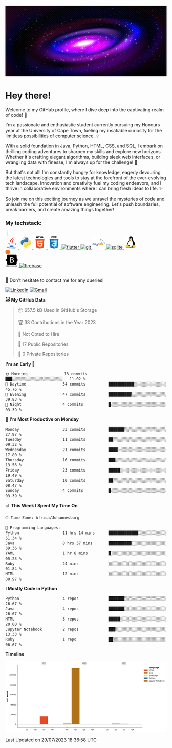 ![Header Image](Header.png)


# Hey there! 

Welcome to my GitHub profile, where I dive deep into the captivating realm of code! 🚀

I'm a passionate and enthusiastic student currently pursuing my Honours year at the University of Cape Town, fueling my insatiable curiosity for the limitless possibilities of computer science. 💡

With a solid foundation in Java, Python, HTML, CSS, and SQL, I embark on thrilling coding adventures to sharpen my skills and explore new horizons. Whether it's crafting elegant algorithms, building sleek web interfaces, or wrangling data with finesse, I'm always up for the challenge! 💪

But that's not all! I'm constantly hungry for knowledge, eagerly devouring the latest technologies and tools to stay at the forefront of the ever-evolving tech landscape. Innovation and creativity fuel my coding endeavors, and I thrive in collaborative environments where I can bring fresh ideas to life. ✨

So join me on this exciting journey as we unravel the mysteries of code and unleash the full potential of software engineering. Let's push boundaries, break barriers, and create amazing things together! 


<h3 align="left"> My techstack:</h3>
<div style="display: flex; flex-wrap: wrap;">
<p align="left"> <a href="https://www.java.com" target="_blank"> <img src="https://raw.githubusercontent.com/devicons/devicon/master/icons/java/java-original.svg" alt="java" width="40" height="40"/> </a>
  <a href="https://www.python.org" target="_blank"> <img src="https://raw.githubusercontent.com/devicons/devicon/master/icons/python/python-original.svg" alt="python" width="40" height="40"/> </a>
 <a href="https://www.w3.org/html/" target="_blank"> <img src="https://raw.githubusercontent.com/devicons/devicon/master/icons/html5/html5-original-wordmark.svg" alt="html5" width="40" height="40"/> </a> 
 <a href="https://www.w3schools.com/css/" target="_blank"> <img src="https://raw.githubusercontent.com/devicons/devicon/master/icons/css3/css3-original-wordmark.svg" alt="css3" width="40" height="40"/> </a>
 <a href="https://flutter.dev" target="_blank"> <img src="https://www.vectorlogo.zone/logos/flutterio/flutterio-icon.svg" alt="flutter" width="40" height="40"/> </a> <a href="https://git-scm.com/" target="_blank"> <img src="https://www.vectorlogo.zone/logos/git-scm/git-scm-icon.svg" alt="git" width="40" height="40"/> </a>
 <a href="https://www.mysql.com/" target="_blank"> <img src="https://raw.githubusercontent.com/devicons/devicon/master/icons/mysql/mysql-original-wordmark.svg" alt="mysql" width="40" height="40"/> 
 <a href="https://www.sqlite.org/" target="_blank"> <img src="https://www.vectorlogo.zone/logos/sqlite/sqlite-icon.svg" alt="sqlite" width="40" height="40"/> </a> 
  <a href="https://www.linux.org/" target="_blank"> <img src="https://raw.githubusercontent.com/devicons/devicon/master/icons/linux/linux-original.svg" alt="linux" width="40" height="40"/> </a>    
<a href="https://jupyter.org/" target="_blank" style="background-color:#F37626; border-radius:50%; width:5px; height:5px; display: flex; align-items:center; justify-content:center; padding:5px;"> 
    <img src="https://upload.wikimedia.org/wikipedia/commons/3/38/Jupyter_logo.svg" alt="jupyter" style="width:3%; height:auto; fill:white;" />
</a>
  <a href="https://getbootstrap.com" target="_blank"> <img src="https://raw.githubusercontent.com/devicons/devicon/master/icons/bootstrap/bootstrap-plain-wordmark.svg" alt="bootstrap" width="40" height="40"/> </a> 
 <a href="https://firebase.google.com/" target="_blank"> <img src="https://www.vectorlogo.zone/logos/firebase/firebase-icon.svg" alt="firebase" width="40" height="40"/> </a>
</div>




💬 Don't hesitate to contact me for any queries! 

[![LinkedIn][linkedin-shield]][linkedin-url] [![Gmail][gmail-shield]][gmail-url]

<!-- LinkedIn -->
[linkedin-shield]: https://img.shields.io/badge/-LinkedIn-black.svg?style=for-the-badge&logo=linkedin&colorB=555
[linkedin-url]: https://www.linkedin.com/in/dennis-hammerschlag-57aa951a2/

<!-- Gmail -->
[gmail-shield]: https://img.shields.io/badge/Gmail-D14836?style=for-the-badge&logo=gmail&logoColor=white
[gmail-url]: mailto:dennishammerschlag01@gmail.com


<!--START_SECTION:waka-->
**🐱 My GitHub Data** 

> 📦 657.5 kB Used in GitHub's Storage 
 > 
> 🏆 38 Contributions in the Year 2023
 > 
> 🚫 Not Opted to Hire
 > 
> 📜 17 Public Repositories 
 > 
> 🔑 0 Private Repositories 
 > 
**I'm an Early 🐤** 

```text
🌞 Morning                13 commits          ███░░░░░░░░░░░░░░░░░░░░░░   11.02 % 
🌆 Daytime                54 commits          ███████████░░░░░░░░░░░░░░   45.76 % 
🌃 Evening                47 commits          ██████████░░░░░░░░░░░░░░░   39.83 % 
🌙 Night                  4 commits           █░░░░░░░░░░░░░░░░░░░░░░░░   03.39 % 
```
📅 **I'm Most Productive on Monday** 

```text
Monday                   33 commits          ███████░░░░░░░░░░░░░░░░░░   27.97 % 
Tuesday                  11 commits          ██░░░░░░░░░░░░░░░░░░░░░░░   09.32 % 
Wednesday                21 commits          ████░░░░░░░░░░░░░░░░░░░░░   17.80 % 
Thursday                 16 commits          ███░░░░░░░░░░░░░░░░░░░░░░   13.56 % 
Friday                   23 commits          █████░░░░░░░░░░░░░░░░░░░░   19.49 % 
Saturday                 10 commits          ██░░░░░░░░░░░░░░░░░░░░░░░   08.47 % 
Sunday                   4 commits           █░░░░░░░░░░░░░░░░░░░░░░░░   03.39 % 
```


📊 **This Week I Spent My Time On** 

```text
🕑︎ Time Zone: Africa/Johannesburg

💬 Programming Languages: 
Python                   11 hrs 14 mins      █████████████░░░░░░░░░░░░   51.34 % 
Java                     8 hrs 37 mins       ██████████░░░░░░░░░░░░░░░   39.36 % 
YAML                     1 hr 8 mins         █░░░░░░░░░░░░░░░░░░░░░░░░   05.23 % 
Ruby                     24 mins             ░░░░░░░░░░░░░░░░░░░░░░░░░   01.84 % 
HTML                     12 mins             ░░░░░░░░░░░░░░░░░░░░░░░░░   00.97 % 
```

**I Mostly Code in Python** 

```text
Python                   4 repos             ███████░░░░░░░░░░░░░░░░░░   26.67 % 
Java                     4 repos             ███████░░░░░░░░░░░░░░░░░░   26.67 % 
HTML                     3 repos             █████░░░░░░░░░░░░░░░░░░░░   20.00 % 
Jupyter Notebook         2 repos             ███░░░░░░░░░░░░░░░░░░░░░░   13.33 % 
Ruby                     1 repo              ██░░░░░░░░░░░░░░░░░░░░░░░   06.67 % 
```



**Timeline**

![Lines of Code chart](https://raw.githubusercontent.com/dennisdeneve/dennisdeneve/main/assets/bar_graph.png)


 Last Updated on 29/07/2023 18:36:58 UTC
<!--END_SECTION:waka-->
